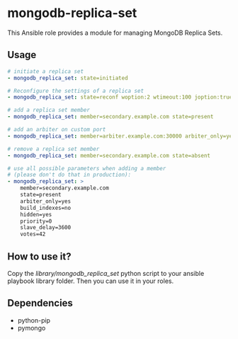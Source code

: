 mongodb-replica-set
===================

This Ansible role provides a module for managing MongoDB Replica Sets.


Usage
-----

```yaml
# initiate a replica set
- mongodb_replica_set: state=initiated

# Reconfigure the settings of a replica set
- mongodb_replica_set: state=reconf woption:2 wtimeout:100 joption:true

# add a replica set member
- mongodb_replica_set: member=secondary.example.com state=present

# add an arbiter on custom port
- mongodb_replica_set: member=arbiter.example.com:30000 arbiter_only=yes state=present

# remove a replica set member
- mongodb_replica_set: member=secondary.example.com state=absent

# use all possible parameters when adding a member
# (please don't do that in production):
- mongodb_replica_set: >
    member=secondary.example.com
    state=present
    arbiter_only=yes
    build_indexes=no
    hidden=yes
    priority=0
    slave_delay=3600
    votes=42
```

How to use it?
-----

Copy the *library/mongodb_replica_set* python script to your ansible playbook library folder. Then you can use it in your roles.

Dependencies
-----

+ python-pip
+ pymongo
